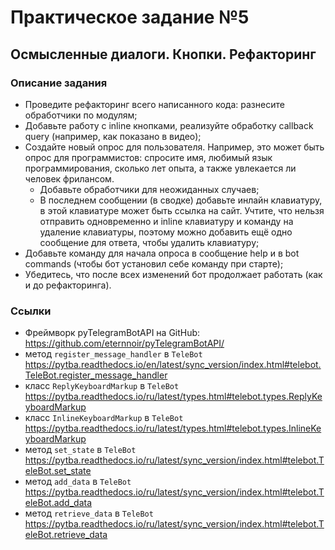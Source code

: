 # Практическое задание №5

## Осмысленные диалоги. Кнопки. Рефакторинг

### Описание задания

- Проведите рефакторинг всего написанного кода: разнесите обработчики по модулям;
- Добавьте работу с inline кнопками, реализуйте обработку callback query (например, как показано в видео);
- Создайте новый опрос для пользователя. Например, это может быть опрос для программистов: спросите имя, любимый язык программирования, сколько лет опыта, а также увлекается ли человек фрилансом.
    - Добавьте обработчики для неожиданных случаев;
    - В последнем сообщении (в сводке) добавьте инлайн клавиатуру, в этой клавиатуре может быть ссылка на сайт. Учтите, что нельзя отправить одновременно и inline клавиатуру и команду на удаление клавиатуры, поэтому можно добавить ещё одно сообщение для ответа, чтобы удалить клавиатуру;
- Добавьте команду для начала опроса в сообщение help и в bot commands (чтобы бот установил себе команду при старте);
- Убедитесь, что после всех изменений бот продолжает работать (как и до рефакторинга).

### Ссылки
- Фреймворк pyTelegramBotAPI на GitHub: https://github.com/eternnoir/pyTelegramBotAPI/
- метод `register_message_handler` в `TeleBot` https://pytba.readthedocs.io/en/latest/sync_version/index.html#telebot.TeleBot.register_message_handler
- класс `ReplyKeyboardMarkup` в `TeleBot` https://pytba.readthedocs.io/ru/latest/types.html#telebot.types.ReplyKeyboardMarkup
- класс `InlineKeyboardMarkup` в `TeleBot` https://pytba.readthedocs.io/ru/latest/types.html#telebot.types.InlineKeyboardMarkup
- метод `set_state` в `TeleBot` https://pytba.readthedocs.io/ru/latest/sync_version/index.html#telebot.TeleBot.set_state
- метод `add_data` в `TeleBot` https://pytba.readthedocs.io/ru/latest/sync_version/index.html#telebot.TeleBot.add_data
- метод `retrieve_data` в `TeleBot` https://pytba.readthedocs.io/ru/latest/sync_version/index.html#telebot.TeleBot.retrieve_data
